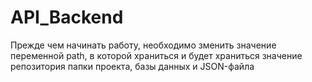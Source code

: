 # API_Backend

Прежде чем начинать работу, необходимо зменить значение переменной path, в которой храниться и будет храниться значение репозитория папки проекта, базы данных и JSON-файла
